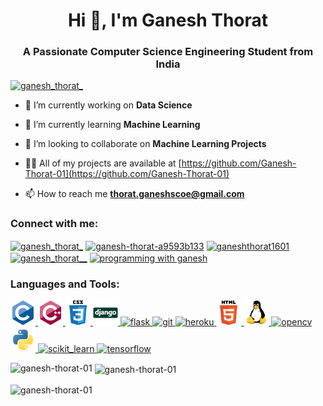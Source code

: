 <h1 align="center">Hi 👋, I'm Ganesh Thorat</h1>
<h3 align="center">A Passionate Computer Science Engineering Student from India</h3>

<p align="left"> <a href="https://twitter.com/ganesh_thorat_" target="blank"><img src="https://img.shields.io/twitter/follow/ganesh_thorat_?logo=twitter&style=for-the-badge" alt="ganesh_thorat_" /></a> </p>

- 🔭 I’m currently working on **Data Science**

- 🌱 I’m currently learning **Machine Learning**

- 👯 I’m looking to collaborate on **Machine Learning Projects**

- 👨‍💻 All of my projects are available at [https://github.com/Ganesh-Thorat-01](https://github.com/Ganesh-Thorat-01)

- 📫 How to reach me **thorat.ganeshscoe@gmail.com**

<h3 align="left">Connect with me:</h3>
<p align="left">
<a href="https://twitter.com/ganesh_thorat_" target="blank"><img align="center" src="https://cdn.jsdelivr.net/npm/simple-icons@3.0.1/icons/twitter.svg" alt="ganesh_thorat_" height="30" width="40" /></a>
<a href="https://linkedin.com/in/ganesh-thorat-a9593b133" target="blank"><img align="center" src="https://cdn.jsdelivr.net/npm/simple-icons@3.0.1/icons/linkedin.svg" alt="ganesh-thorat-a9593b133" height="30" width="40" /></a>
<a href="https://kaggle.com/ganeshthorat1601" target="blank"><img align="center" src="https://cdn.jsdelivr.net/npm/simple-icons@3.0.1/icons/kaggle.svg" alt="ganeshthorat1601" height="30" width="40" /></a>
<a href="https://instagram.com/ganesh_thorat__" target="blank"><img align="center" src="https://cdn.jsdelivr.net/npm/simple-icons@3.0.1/icons/instagram.svg" alt="ganesh_thorat__" height="30" width="40" /></a>
<a href="https://www.youtube.com/channel/UCXhvVTaw3a8onPxwv2TbwUw" target="blank"><img align="center" src="https://cdn.jsdelivr.net/npm/simple-icons@3.0.1/icons/youtube.svg" alt="programming with ganesh" height="30" width="40" /></a>
</p>

<h3 align="left">Languages and Tools:</h3>
<p align="left"> <a href="https://www.cprogramming.com/" target="_blank"> <img src="https://raw.githubusercontent.com/devicons/devicon/master/icons/c/c-original.svg" alt="c" width="40" height="40"/> </a> <a href="https://www.w3schools.com/cpp/" target="_blank"> <img src="https://raw.githubusercontent.com/devicons/devicon/master/icons/cplusplus/cplusplus-original.svg" alt="cplusplus" width="40" height="40"/> </a> <a href="https://www.w3schools.com/css/" target="_blank"> <img src="https://raw.githubusercontent.com/devicons/devicon/master/icons/css3/css3-original-wordmark.svg" alt="css3" width="40" height="40"/> </a> <a href="https://www.djangoproject.com/" target="_blank"> <img src="https://raw.githubusercontent.com/devicons/devicon/master/icons/django/django-original.svg" alt="django" width="40" height="40"/> </a> <a href="https://flask.palletsprojects.com/" target="_blank"> <img src="https://www.vectorlogo.zone/logos/pocoo_flask/pocoo_flask-icon.svg" alt="flask" width="40" height="40"/> </a> <a href="https://git-scm.com/" target="_blank"> <img src="https://www.vectorlogo.zone/logos/git-scm/git-scm-icon.svg" alt="git" width="40" height="40"/> </a> <a href="https://heroku.com" target="_blank"> <img src="https://www.vectorlogo.zone/logos/heroku/heroku-icon.svg" alt="heroku" width="40" height="40"/> </a> <a href="https://www.w3.org/html/" target="_blank"> <img src="https://raw.githubusercontent.com/devicons/devicon/master/icons/html5/html5-original-wordmark.svg" alt="html5" width="40" height="40"/> </a> <a href="https://www.linux.org/" target="_blank"> <img src="https://raw.githubusercontent.com/devicons/devicon/master/icons/linux/linux-original.svg" alt="linux" width="40" height="40"/> </a> <a href="https://opencv.org/" target="_blank"> <img src="https://www.vectorlogo.zone/logos/opencv/opencv-icon.svg" alt="opencv" width="40" height="40"/> </a> <a href="https://www.python.org" target="_blank"> <img src="https://raw.githubusercontent.com/devicons/devicon/master/icons/python/python-original.svg" alt="python" width="40" height="40"/> </a>  <a href="https://scikit-learn.org/" target="_blank"> <img src="https://upload.wikimedia.org/wikipedia/commons/0/05/Scikit_learn_logo_small.svg" alt="scikit_learn" width="40" height="40"/> </a> <a href="https://www.tensorflow.org" target="_blank"> <img src="https://www.vectorlogo.zone/logos/tensorflow/tensorflow-icon.svg" alt="tensorflow" width="40" height="40"/> </a> </p>

<p><img align="left" src="https://github-readme-stats.vercel.app/api/top-langs?username=ganesh-thorat-01&show_icons=true&locale=en&layout=compact" alt="ganesh-thorat-01" /></p>

<p>&nbsp;<img align="center" src="https://github-readme-stats.vercel.app/api?username=ganesh-thorat-01&show_icons=true&locale=en" alt="ganesh-thorat-01" /></p>

<p><img align="center" src="https://github-readme-streak-stats.herokuapp.com/?user=ganesh-thorat-01&" alt="ganesh-thorat-01" /></p>
